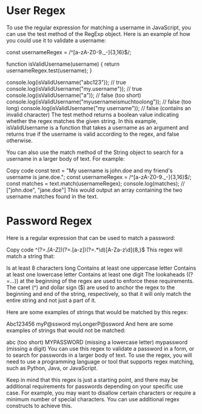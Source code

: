 # User Regex

To use the regular expression for matching a username in JavaScript, you can use the test method of the RegExp object. Here is an example of how you could use it to validate a username:

const usernameRegex = /^[a-zA-Z0-9._-]{3,16}$/;

function isValidUsername(username) {
  return usernameRegex.test(username);
}

console.log(isValidUsername("abc123")); // true
console.log(isValidUsername("my.username")); // true
console.log(isValidUsername("a")); // false (too short)
console.log(isValidUsername("myusernameismuchtoolong")); // false (too long)
console.log(isValidUsername("my username")); // false (contains an invalid character)
The test method returns a boolean value indicating whether the regex matches the given string. In this example, isValidUsername is a function that takes a username as an argument and returns true if the username is valid according to the regex, and false otherwise.

You can also use the match method of the String object to search for a username in a larger body of text. For example:

Copy code
const text = "My username is john.doe and my friend's username is jane.doe.";
const usernameRegex = /^[a-zA-Z0-9._-]{3,16}$/;
const matches = text.match(usernameRegex);
console.log(matches); // ["john.doe", "jane.doe"]
This would output an array containing the two username matches found in the text.



# Password Regex

Here is a regular expression that can be used to match a password:

Copy code
^(?=.*[A-Z])(?=.*[a-z])(?=.*\d)[A-Za-z\d]{8,}$
This regex will match a string that:

Is at least 8 characters long
Contains at least one uppercase letter
Contains at least one lowercase letter
Contains at least one digit
The lookaheads ((?=...)) at the beginning of the regex are used to enforce these requirements. The caret (^) and dollar sign ($) are used to anchor the regex to the beginning and end of the string, respectively, so that it will only match the entire string and not just a part of it.

Here are some examples of strings that would be matched by this regex:

Abc123456
myP@ssword
myLongerP@ssword
And here are some examples of strings that would not be matched:

abc (too short)
MYPASSWORD (missing a lowercase letter)
mypassword (missing a digit)
You can use this regex to validate a password in a form, or to search for passwords in a larger body of text. To use the regex, you will need to use a programming language or tool that supports regex matching, such as Python, Java, or JavaScript.

Keep in mind that this regex is just a starting point, and there may be additional requirements for passwords depending on your specific use case. For example, you may want to disallow certain characters or require a minimum number of special characters. You can use additional regex constructs to achieve this.



